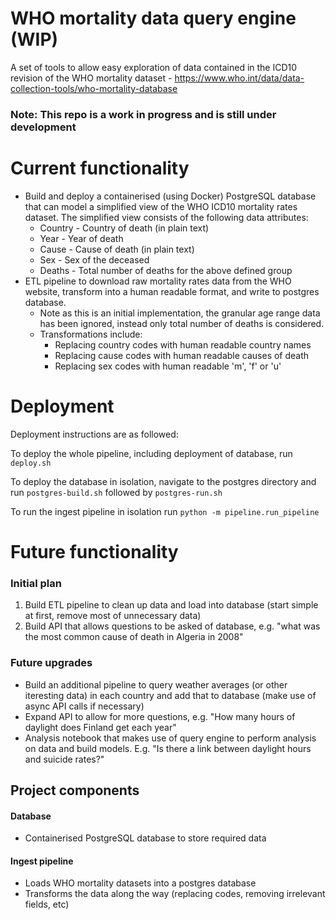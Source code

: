 
# WHO mortality data query engine (WIP)
A set of tools to allow easy exploration of data contained in the ICD10 revision of the WHO mortality dataset - https://www.who.int/data/data-collection-tools/who-mortality-database

### Note: This repo is a work in progress and is still under development
# Current functionality
* Build and deploy a containerised (using Docker) PostgreSQL database that can model a simplified view of the WHO ICD10 mortality rates dataset. The simplified view consists of the following data attributes:
	* Country - Country of death (in plain text)
	* Year - Year of death
	* Cause - Cause of death (in plain text)
	* Sex - Sex of the deceased
	* Deaths - Total number of deaths for the above defined group
* ETL pipeline to download raw mortality rates data from the WHO website, transform into a human readable format, and write to postgres database.
	* Note as this is an initial implementation, the granular age range data has been ignored, instead only total number of deaths is considered.
	* Transformations include:
		* Replacing country codes with human readable country names
		* Replacing cause codes with human readable causes of death
		* Replacing sex codes with human readable 'm', 'f' or 'u'

# Deployment
Deployment instructions are as followed:

To deploy the whole pipeline, including deployment of database, run `deploy.sh`

To deploy the database in isolation, navigate to the postgres directory and run `postgres-build.sh` followed by `postgres-run.sh`

To run the ingest pipeline in isolation run `python -m pipeline.run_pipeline`
# Future functionality

### Initial plan
1. Build ETL pipeline to clean up data and load into database (start simple at first, remove most of unnecessary data)
2. Build API that allows questions to be asked of database, e.g. "what was the most common cause of death in Algeria in 2008"

### Future upgrades
* Build an additional pipeline to query weather averages (or other iteresting data) in each country and add that to database (make use of async API calls if necessary)
* Expand API to allow for more questions, e.g. "How many hours of daylight does Finland get each year"
* Analysis notebook that makes use of query engine to perform analysis on data and build models. E.g. "Is there a link between daylight hours and suicide rates?"

## Project components
#### Database
* Containerised PostgreSQL database to store required data

#### Ingest pipeline
* Loads WHO mortality datasets into a postgres database
* Transforms the data along the way (replacing codes, removing irrelevant fields, etc)
